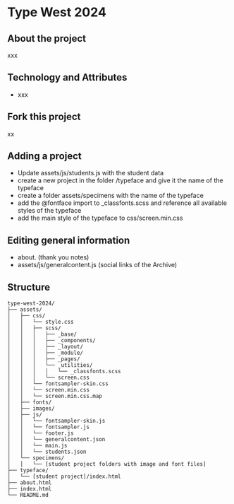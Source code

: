 # Type West 2024

## About the project

xxx

## Technology and Attributes

- xxx

## Fork this project

xx

## Adding a project

* Update assets/js/students.js with the student data
* create a new project in the folder /typeface and give it the name of the typeface
* create a folder assets/specimens with the name of the typeface
* add the @fontface import to _classfonts.scss and reference all available styles of the typeface
* add the main style of the typeface to css/screen.min.css

## Editing general information
* about. (thank you notes)
* assets/js/generalcontent.js (social links of the Archive)

## Structure

```plaintext
type-west-2024/
├── assets/
│   ├── css/
│   │   └── style.css
│   │   ├── scss/
│   │   │   ├── _base/
│   │   │   ├── _components/
│   │   │   ├── _layout/
│   │   │   ├── _module/
│   │   │   ├── _pages/
│   │   │   └── _utilities/
│   │   │   │   └── _classfonts.scss
│   │   │   └── screen.css
│   │   └── fontsampler-skin.css
│   │   └── screen.min.css
│   │   └── screen.min.css.map
│   ├── fonts/
│   ├── images/
│   ├── js/
│   │   └── fontsampler-skin.js
│   │   └── fontsampler.js
│   │   └── footer.js
│   │   └── generalcontent.json
│   │   └── main.js
│   │   └── students.json
│   └── specimens/
│   │   └── [student project folders with image and font files]
├── typeface/
│   └── [student project]/index.html
├── about.html
├── index.html
└── README.md
